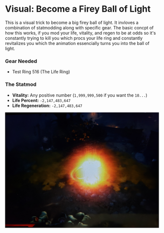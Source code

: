 # Visual: Become a Firey Ball of Light
This is a visual trick to become a big firey ball of light. It invloves a combination of statmodding along with specific gear. The basic concpt of how this works, if you mod your life, vitality, and regen to be at odds so it's constantly trying to kill you which procs your life ring and constantly revitalizes you which the animation essencially turns you into the ball of light.  
  
### Gear Needed
* Test Ring 516 (The Life Ring)  
  
### The Statmod
* **Vitality:** Any positive number (`1,999,999,500` if you want the `10...`)
* **Life Percent:** `-2,147,483,647`  
* **Life Regeneration:**  `-2,147,483,647`  
  
![img](files/20201024_050401.jpg)
